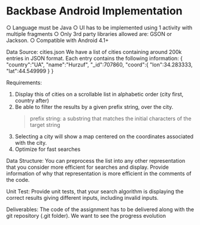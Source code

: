 # Backbase Android Implementation

○ Language must be Java
○ UI has to be implemented using 1 activity with multiple fragments
○ Only 3rd party libraries allowed are: GSON or Jackson.
○ Compatible with Android 4.1+


Data Source: cities.json
We have a list of cities containing around 200k entries in JSON format.
Each entry contains the following information:
{
     "country":"UA",
     "name":"Hurzuf",
     "_id":707860,
     "coord":{
           "lon":34.283333,
           "lat":44.549999
     }
}

Requirements:
1. Display this of cities on a scrollable list in alphabetic order (city first, country after)
2. Be able to filter the results by a given prefix string, over the city.
	> prefix string: a substring that matches the initial characters of the target string
3. Selecting a city will show a map centered on the coordinates associated with the city.
4. Optimize for fast searches

Data Structure:
You can preprocess the list into any other representation that you consider more efficient
for searches and display. Provide information of why that representation is more efficient
in the comments of the code.


Unit Test:
Provide unit tests, that your search algorithm is displaying the correct results giving different inputs, including invalid inputs.

Deliverables:
The code of the assignment has to be delivered along with the git repository (.git folder). We want to see the progress evolution